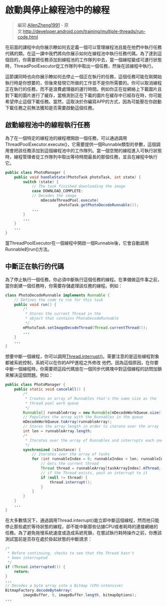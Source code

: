 # 啟動與停止線程池中的線程

> 編寫:[AllenZheng1991](https://github.com/AllenZheng1991) - 原文:<http://developer.android.com/training/multiple-threads/run-code.html>

在前面的課程中向你展示瞭如何去定義一個可以管理線程池且能在他們中執行任務代碼的類。在這一課中我們將向你展示如何在線程池中執行任務代碼。為了達到這個目的，你需要把任務添加到線程池的工作隊列中去，當一個線程變成可運行狀態時，ThreadPoolExecutor從工作隊列中取出一個任務，然後在該線程中執行。

這節課同時也向你展示瞭如何去停止一個正在執行的任務，這個任務可能在剛開始執行時是你想要的，但後來發現它所做的工作並不是你所需要的。你可以取消線程正在執行的任務，而不是浪費處理器的運行時間。例如你正在從網絡上下載圖片且對下載的圖片進行了緩存，當檢測到正在下載的圖片在緩存中已經存在時，你可能希望停止這個下載任務。當然，這取決於你編寫APP的方式，因為可能壓在你啟動下載任務之前無法獲知是否需要啟動這個任務。

## 啟動線程池中的線程執行任務

為了在一個特定的線程池的線程裡開啟一個任務，可以通過調用ThreadPoolExecutor.execute()，它需要提供一個Runnable類型的參數，這個調用會把該任務添加到這個線程池中的工作隊列。當一個空閒的線程進入可執行狀態時，線程管理者從工作隊列中取出等待時間最長的那個任務，並且在線程中執行它。

```java
public class PhotoManager {
    public void handleState(PhotoTask photoTask, int state) {
        switch (state) {
            // The task finished downloading the image
            case DOWNLOAD_COMPLETE:
            // Decodes the image
                mDecodeThreadPool.execute(
                        photoTask.getPhotoDecodeRunnable());
            ...
        }
        ...
    }
    ...
}
```

當ThreadPoolExecutor在一個線程中開啟一個Runnable後，它會自動調用Runnable的run()方法。

## 中斷正在執行的代碼

為了停止執行一個任務，你必須中斷執行這個任務的線程。在準備做這件事之前，當你創建一個任務時，你需要存儲處理該任務的線程。例如：

```java
class PhotoDecodeRunnable implements Runnable {
    // Defines the code to run for this task
    public void run() {
        /*
         * Stores the current Thread in the
         * object that contains PhotoDecodeRunnable
         */
        mPhotoTask.setImageDecodeThread(Thread.currentThread());
        ...
    }
    ...
}
```

想要中斷一個線程，你可以調用[Thread.interrupt()](http://developer.android.com/reference/java/lang/Thread.html#interrupt())。需要注意的是這些線程對象都被系統控制，系統可以在你的APP進程之外修改
他們。因為這個原因，在你要中斷一個線程時，你需要把這段代碼放在一個同步代碼塊中對這個線程的訪問加鎖來解決這個問題。例如：

```java
public class PhotoManager {
    public static void cancelAll() {
        /*
         * Creates an array of Runnables that's the same size as the
         * thread pool work queue
         */
        Runnable[] runnableArray = new Runnable[mDecodeWorkQueue.size()];
        // Populates the array with the Runnables in the queue
        mDecodeWorkQueue.toArray(runnableArray);
        // Stores the array length in order to iterate over the array
        int len = runnableArray.length;
        /*
         * Iterates over the array of Runnables and interrupts each one's Thread.
         */
        synchronized (sInstance) {
            // Iterates over the array of tasks
            for (int runnableIndex = 0; runnableIndex < len; runnableIndex++) {
                // Gets the current thread
                Thread thread = runnableArray[taskArrayIndex].mThread;
                // if the Thread exists, post an interrupt to it
                if (null != thread) {
                    thread.interrupt();
                }
            }
        }
    }
    ...
}
```

在大多數情況下，通過調用Thread.interrupt()能立即中斷這個線程，然而他只能停止那些處於等待狀態的線程，卻不能中斷那些佔據CPU或者耗時的連接網絡的任務。為了避免拖慢系統速度或造成系統死鎖，在嘗試執行耗時操作之前，你應該測試當前是否存在處於掛起狀態的中斷請求：

```java
/*
 * Before continuing, checks to see that the Thread hasn't
 * been interrupted
 */
if (Thread.interrupted()) {
    return;
}
...
// Decodes a byte array into a Bitmap (CPU-intensive)
BitmapFactory.decodeByteArray(
        imageBuffer, 0, imageBuffer.length, bitmapOptions);
...
```



